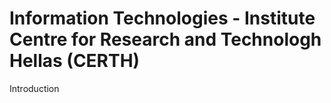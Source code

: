 # Information Technologies - Institute Centre for Research and Technologh Hellas (CERTH)

Introduction

